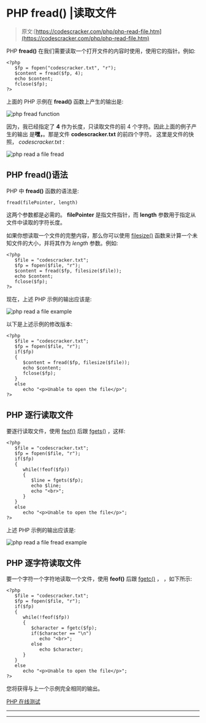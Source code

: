 # PHP fread() |读取文件

> 原文:[https://codescracker.com/php/php-read-file.htm](https://codescracker.com/php/php-read-file.htm)

PHP **fread()** 在我们需要读取一个打开文件的内容时使用，使用它的指针。例如:

```
<?php
   $fp = fopen("codescracker.txt", "r");
   $content = fread($fp, 4);
   echo $content;
   fclose($fp);
?>
```

上面的 PHP 示例在 **fread()** 函数上产生的输出是:

![php fread function](../Images/e7588279b107b3dabcbf821a7eeeec9b.png)

因为，我已经指定了 **4** 作为长度，只读取文件的前 4 个字符。因此上面的例子产生的输出 是**嘿，**。那是文件 **codescracker.txt** 的前四个字符。 这里是文件的快照， *codescracker.txt* :

![php read a file fread](../Images/d74fa7fe92312c1b73a47d44990cf473.png)

## PHP fread()语法

PHP 中 **fread()** 函数的语法是:

```
fread(filePointer, length)
```

这两个参数都是必需的。 **filePointer** 是指文件指针，而 **length** 参数用于指定从文件中读取的字符长度。

如果你想读取一个文件的完整内容，那么你可以使用 [filesize()](/php/php-filesize-function.htm) 函数来计算一个未知文件的大小，并将其作为 *length* 参数。例如:

```
<?php
   $file = "codescracker.txt";
   $fp = fopen($file, "r");
   $content = fread($fp, filesize($file));
   echo $content;
   fclose($fp);
?>
```

现在，上述 PHP 示例的输出应该是:

![php read a file example](../Images/71a7ab3e03e690a8db938a30c55c8b70.png)

以下是上述示例的修改版本:

```
<?php
   $file = "codescracker.txt";
   $fp = fopen($file, "r");
   if($fp)
   {
      $content = fread($fp, filesize($file));
      echo $content;
      fclose($fp);
   }
   else
      echo "<p>Unable to open the file</p>";
?>
```

## PHP 逐行读取文件

要逐行读取文件，使用 [feof()](/php/php-feof-function.htm) 后跟 [fgets()](/php/php-fgets-function.htm) ，这样:

```
<?php
   $file = "codescracker.txt";
   $fp = fopen($file, "r");
   if($fp)
   {
      while(!feof($fp))
      {
         $line = fgets($fp);
         echo $line;
         echo "<br>";
      }
   }
   else
      echo "<p>Unable to open the file</p>";
?>
```

上述 PHP 示例的输出应该是:

![php read a file fread example](../Images/750d0a885d44d696385c76456ce50812.png)

## PHP 逐字符读取文件

要一个字符一个字符地读取一个文件，使用 **feof()** 后跟 [fgetc()](/php/php-fgetc-function.htm) ， ，如下所示:

```
<?php
   $file = "codescracker.txt";
   $fp = fopen($file, "r");
   if($fp)
   {
      while(!feof($fp))
      {
         $character = fgetc($fp);
         if($character == "\n")
            echo "<br>";
         else
            echo $character;
      }
   }
   else
      echo "<p>Unable to open the file</p>";
?>
```

您将获得与上一个示例完全相同的输出。

[PHP 在线测试](/exam/showtest.php?subid=8)

* * *

* * *